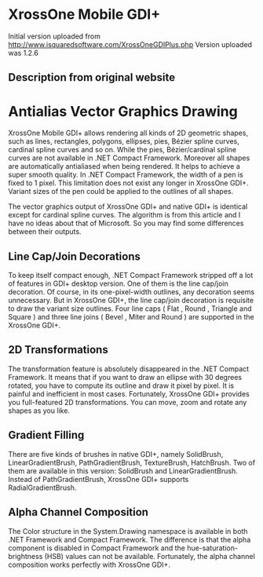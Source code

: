 # XrossOne Mobile GDI+

Initial version uploaded from http://www.isquaredsoftware.com/XrossOneGDIPlus.php
Version uploaded was 1.2.6

Description from original website
---

# Antialias Vector Graphics Drawing

XrossOne Mobile GDI+ allows rendering all kinds of 2D geometric shapes, such as lines, rectangles, polygons, ellipses, pies, Bézier spline curves, cardinal spline curves and so on. While the pies, Bézier/cardinal spline curves are not available in .NET Compact Framework. Moreover all shapes are automatically antialiased when being rendered. It helps to achieve a super smooth quality. In .NET Compact Framework, the width of a pen is fixed to 1 pixel. This limitation does not exist any longer in XrossOne GDI+. Variant sizes of the pen could be applied to the outlines of all shapes.

The vector graphics output of XrossOne GDI+ and native GDI+ is identical except for cardinal spline curves. The algorithm is from this article and I have no ideas about that of Microsoft. So you may find some differences between their outputs.

## Line Cap/Join Decorations
To keep itself compact enough, .NET Compact Framework stripped off a lot of features in GDI+ desktop version. One of them is the line cap/join decoration. Of course, in its one-pixel-width outlines, any decoration seems unnecessary. But in XrossOne GDI+, the line cap/join decoration is requisite to draw the variant size outlines. Four line caps ( Flat , Round , Triangle and Square ) and three line joins ( Bevel , Miter and Round ) are supported in the XrossOne GDI+.

## 2D Transformations
The transformation feature is absolutely disappeared in the .NET Compact Framework. It means that if you want to draw an ellipse with 30 degrees rotated, you have to compute its outline and draw it pixel by pixel. It is painful and inefficient in most cases. Fortunately, XrossOne GDI+ provides you full-featured 2D transformations. You can move, zoom and rotate any shapes as you like.

## Gradient Filling
There are five kinds of brushes in native GDI+, namely SolidBrush, LinearGradientBrush, PathGradientBrush, TextureBrush, HatchBrush. Two of them are available in this version: SolidBrush and LinearGradientBrush. Instead of PathGradientBrush, XrossOne GDI+ supports RadialGradientBrush.

## Alpha Channel Composition
The Color structure in the System.Drawing namespace is available in both .NET Framework and Compact Framework. The difference is that the alpha component is disabled in Compact Framework and the hue-saturation-brightness (HSB) values can not be available. Fortunately, the alpha channel composition works perfectly with XrossOne GDI+.
